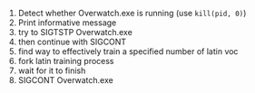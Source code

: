
1. Detect whether Overwatch.exe is running (use `kill(pid, 0)`)
2. Print informative message
3. try to SIGTSTP Overwatch.exe
4. then continue with SIGCONT
5. find way to effectively train a specified number of latin voc
6. fork latin training process
7. wait for it to finish
8. SIGCONT Overwatch.exe

